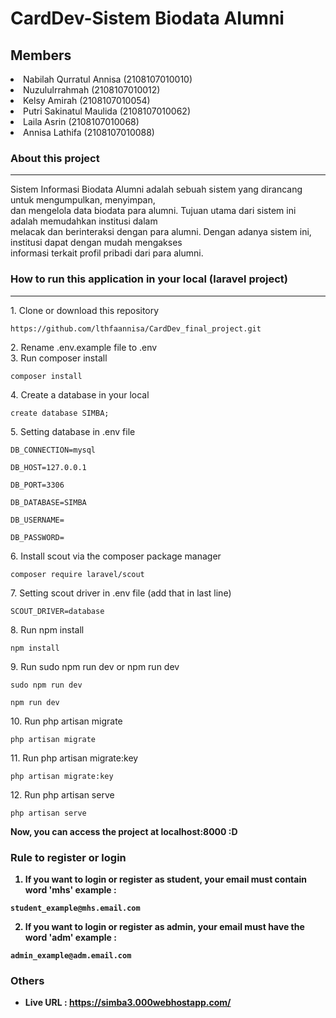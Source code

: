# CardDev-Sistem Biodata Alumni

## Members

<li>Nabilah Qurratul Annisa (2108107010010)</li>
<li>Nuzululrrahmah (2108107010012)</li>
<li>Kelsy Amirah (2108107010054)</li>
<li>Putri Sakinatul Maulida (2108107010062)</li>
<li>Laila Asrin (2108107010068)</li>
<li>Annisa Lathifa (2108107010088)</li>

### About this project
<hr>
<p>Sistem Informasi Biodata Alumni adalah sebuah sistem yang dirancang untuk mengumpulkan, menyimpan, <br>
dan mengelola data biodata para alumni. Tujuan utama dari sistem ini adalah memudahkan institusi dalam <br>
melacak dan berinteraksi dengan para alumni. Dengan adanya sistem ini, institusi dapat dengan mudah mengakses <br>
informasi terkait profil pribadi dari para alumni.</p>


 ### How to run this application in your local (laravel project)
 <hr>
1. Clone or download this repository
<pre><code>https://github.com/lthfaannisa/CardDev_final_project.git</code></pre>
2. Rename .env.example file to .env<br>
3. Run composer install
<pre><code>composer install</code></pre>
4. Create a database in your local
<pre><code>create database SIMBA;</code></pre>
5. Setting database in .env file
<pre><code>DB_CONNECTION=mysql<br>
DB_HOST=127.0.0.1<br>
DB_PORT=3306<br>
DB_DATABASE=SIMBA<br>
DB_USERNAME=<your_username><br>
DB_PASSWORD=<your_password></code></pre>
6. Install scout via the composer package manager
<pre><code>composer require laravel/scout</code></pre>
7. Setting scout driver in .env file (add that in last line)
<pre><code>SCOUT_DRIVER=database</code></pre>
8. Run npm install
<pre><code>npm install</code></pre>
9. Run sudo npm run dev or npm run dev
<pre><code>sudo npm run dev</code></pre>
<pre><code>npm run dev</code></pre>
10. Run php artisan migrate
<pre><code>php artisan migrate</code></pre>
11. Run php artisan migrate:key
<pre><code>php artisan migrate:key</code></pre>
12. Run php artisan serve
<pre><code>php artisan serve</code></pre>

<b>Now, you can access the project at localhost:8000 :D<b>

### Rule to register or login
1. If you want to login or register as student, your email must contain word 'mhs'
example :
<pre><code>student_example@mhs.email.com</code></pre>
2. If you want to login or register as admin, your email must have the word 'adm'
example :
<pre><code>admin_example@adm.email.com</code></pre>

### Others

* Live URL : https://simba3.000webhostapp.com/
